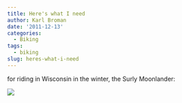 ```yaml
---
title: Here's what I need
author: Karl Broman
date: '2011-12-13'
categories:
  - Biking
tags:
  - biking
slug: heres-what-i-need
---
```


for riding in Wisconsin in the winter, the Surly Moonlander:

![](https://kbroman.files.wordpress.com/2011/12/moonlander.jpeg)
